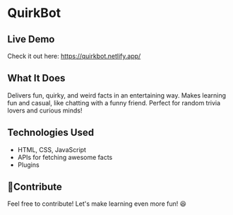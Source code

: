 # QuirkBot

## Live Demo
Check it out here: https://quirkbot.netlify.app/

## What It Does
Delivers fun, quirky, and weird facts in an entertaining way.
Makes learning fun and casual, like chatting with a funny friend.
Perfect for random trivia lovers and curious minds!

## Technologies Used
- HTML, CSS, JavaScript
- APIs for fetching awesome facts
- Plugins

## 🤝Contribute
Feel free to contribute! Let's make learning even more fun! 😆
